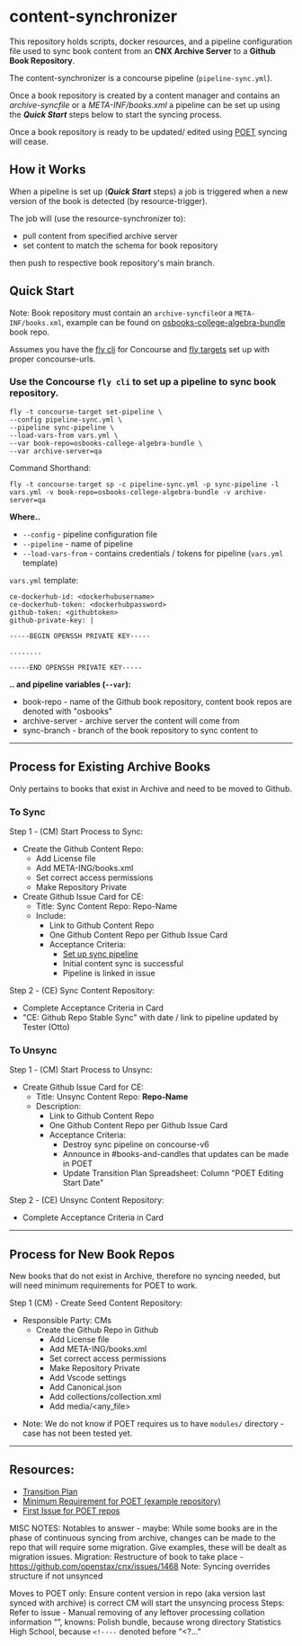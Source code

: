 # content-synchronizer

This repository holds scripts, docker resources, and a pipeline configuration file used to sync book content from an **CNX Archive Server** to a **Github Book Repository**.

The content-synchronizer is a concourse pipeline (`pipeline-sync.yml`).

Once a book repository is created by a content manager and contains an _archive-syncfile_ or a _META-INF/books.xml_ a pipeline can be set up using the **_Quick Start_** steps below to start the syncing process.

Once a book repository is ready to be updated/ edited using [POET](https://github.com/openstax/poet) syncing will cease.

## How it Works

When a pipeline is set up (**_Quick Start_** steps) a job is triggered when a new version of the book is detected (by resource-trigger).

The job will (use the resource-synchronizer to):

- pull content from specified archive server
- set content to match the schema for book repository

then push to respective book repository's main branch.

## Quick Start

Note: Book repository must contain an `archive-syncfile`or a `META-INF/books.xml`, example can be found on [osbooks-college-algebra-bundle](https://github.com/openstax/osbooks-college-algebra-bundle/) book repo.

Assumes you have the [fly cli](https://concourse-ci.org/fly.html) for Concourse and [fly targets](https://concourse-ci.org/fly.html#fly-login) set up with proper concourse-urls.

### Use the Concourse `fly cli` to set up a pipeline to sync book repository.

```
fly -t concourse-target set-pipeline \
--config pipeline-sync.yml \
--pipeline sync-pipeline \
--load-vars-from vars.yml \
--var book-repo=osbooks-college-algebra-bundle \
--var archive-server=qa
```

Command Shorthand:

```
fly -t concourse-target sp -c pipeline-sync.yml -p sync-pipeline -l vars.yml -v book-repo=osbooks-college-algebra-bundle -v archive-server=qa
```

**Where..**

- `--config` - pipeline configuration file
- `--pipeline` - name of pipeline
- `--load-vars-from` - contains credentials / tokens for pipeline (`vars.yml` template)

`vars.yml` template:

```
ce-dockerhub-id: <dockerhubusername>
ce-dockerhub-token: <dockerhubpassword>
github-token: <githubtoken>
github-private-key: |

-----BEGIN OPENSSH PRIVATE KEY-----

........

-----END OPENSSH PRIVATE KEY-----
```

**.. and pipeline variables (`--var`):**

- book-repo - name of the Github book repository, content book repos are denoted with "osbooks"
- archive-server - archive server the content will come from
- sync-branch - branch of the book repository to sync content to

---

## Process for Existing Archive Books

Only pertains to books that exist in Archive and need to be moved to Github.

### To Sync

Step 1 - (CM) Start Process to Sync:

- Create the Github Content Repo:
  - Add License file
  - Add META-ING/books.xml
  - Set correct access permissions
  - Make Repository Private
- Create Github Issue Card for CE:
  - Title: Sync Content Repo: Repo-Name
  - Include:
    - Link to Github Content Repo
    - One Github Content Repo per Github Issue Card
    - Acceptance Criteria:
      - [Set up sync pipeline](https://github.com/openstax/content-synchronizer#quick-start)
      - Initial content sync is successful
      - Pipeline is linked in issue

Step 2 - (CE) Sync Content Repository:

- Complete Acceptance Criteria in Card
- "CE: Github Repo Stable Sync" with date / link to pipeline updated by Tester (Otto)

### To Unsync

Step 1 - (CM) Start Process to Unsync:

- Create Github Issue Card for CE:
  - Title: Unsync Content Repo: **Repo-Name**
  - Description:
    - Link to Github Content Repo
    - One Github Content Repo per Github Issue Card
    - Acceptance Criteria:
      - Destroy sync pipeline on concourse-v6
      - Announce in #books-and-candles that updates can be made in POET
      - Update Transition Plan Spreadsheet: Column "POET Editing Start Date"

Step 2 - (CE) Unsync Content Repository:

- Complete Acceptance Criteria in Card

---

## Process for New Book Repos

New books that do not exist in Archive, therefore no syncing needed, but will need minimum requirements for POET to work.

Step 1 (CM) - Create Seed Content Repository:

- Responsible Party: CMs
  - Create the Github Repo in Github
    - Add License file
    - Add META-ING/books.xml
    - Set correct access permissions
    - Make Repository Private
    - Add Vscode settings
    - Add Canonical.json
    - Add collections/collection.xml
    - Add media/<any_file>

* Note: We do not know if POET requires us to have `modules/` directory - case has not been tested yet.

---

## Resources:

- [Transition Plan](https://docs.google.com/spreadsheets/d/1qbkcpdpION-uN8GWW3zpanpunq4pjwqmVDGPOBhNW-8/edit#gid=0)
- [Minimum Requirement for POET (example repository)](https://github.com/philschatz/tiny-book)
- [First Issue for POET repos](https://github.com/openstax/cnx/issues/1462)

MISC NOTES:
Notables to answer - maybe:
While some books are in the phase of continuous syncing from archive, changes can be made to the repo that will require some migration. Give examples, these will be dealt as migration issues.
Migration: Restructure of book to take place - https://github.com/openstax/cnx/issues/1468
Note: Syncing overrides structure if not unsynced

Moves to POET only:
Ensure content version in repo (aka version last synced with archive) is correct
CM will start the unsyncing process
Steps:
Refer to issue - Manual removing of any leftover processing collation information “<?.....?>”, knowns:
Polish bundle, because wrong directory
Statistics High School, because `<!----` denoted before “<?...”
